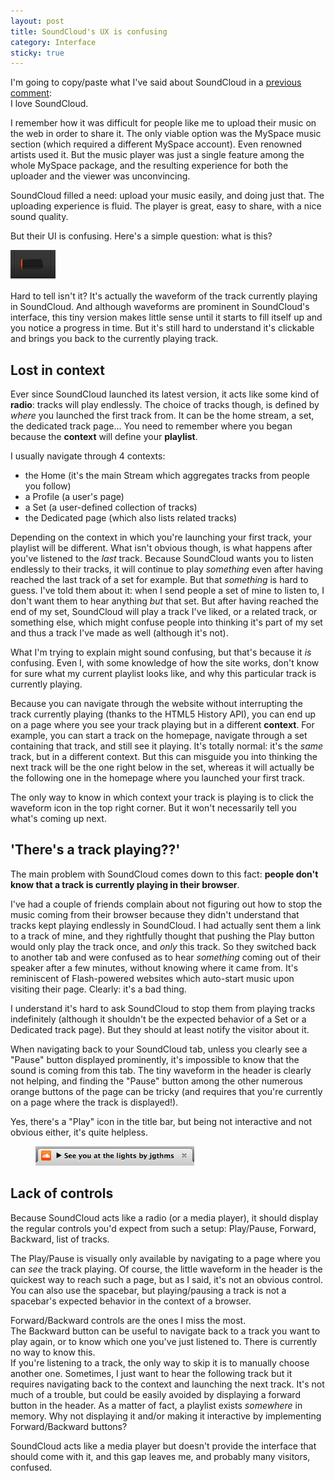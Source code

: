 ```yaml
---
layout: post
title: SoundCloud's UX is confusing
category: Interface
sticky: true
---
```


I'm going to copy/paste what I've said about SoundCloud in a [previous comment](http://news.ycombinator.com/item?id=4871076):  
I love SoundCloud.

I remember how it was difficult for people like me to upload their music on the web in order to share it. The only viable option was the MySpace music section (which required a different MySpace account). Even renowned artists used it. But the music player was just a single feature among the whole MySpace package, and the resulting experience for both the uploader and the viewer was unconvincing.

SoundCloud filled a need: upload your music easily, and doing just that. The uploading experience is fluid. The player is great, easy to share, with a nice sound quality.


But their UI is confusing. Here's a simple question: what is this?

![SoundCloud UI](/i/soundcloud-ui.png)

Hard to tell isn't it? It's actually the waveform of the track currently playing in SoundCloud. And although waveforms are prominent in SoundCloud's interface, this tiny version makes little sense until it starts to fill itself up and you notice a progress in time. But it's still hard to understand it's clickable and brings you back to the currently playing track.

## Lost in context

Ever since SoundCloud launched its latest version, it acts like some kind of **radio**: tracks will play endlessly. The choice of tracks though, is defined by *where* you launched the first track from. It can be the home stream, a set, the dedicated track page... You need to remember where you began because the **context** will define your **playlist**.

I usually navigate through 4 contexts:

* the Home (it's the main Stream which aggregates tracks from people you follow)
* a Profile (a user's page)
* a Set (a user-defined collection of tracks)
* the Dedicated page (which also lists related tracks)

Depending on the context in which you're launching your first track, your playlist will be different. What isn't obvious though, is what happens after you've listened to the *last* track. Because SoundCloud wants you to listen endlessly to their tracks, it will continue to play *something* even after having reached the last track of a set for example. But that *something* is hard to guess. I've told them about it: when I send people a set of mine to listen to, I don't want them to hear anything *but* that set. But after having reached the end of my set, SoundCloud will play a track I've liked, or a related track, or something else, which might confuse people into thinking it's part of my set and thus a track I've made as well (although it's not).

What I'm trying to explain might sound confusing, but that's because it *is* confusing. Even I, with some knowledge of how the site works, don't know for sure what my current playlist looks like, and why this particular track is currently playing.

Because you can navigate through the website without interrupting the track currently playing (thanks to the HTML5 History API), you can end up on a page where you see your track playing but in a different **context**. For example, you can start a track on the homepage, navigate through a set containing that track, and still see it playing. It's totally normal: it's the *same* track, but in a different context. But this can misguide you into thinking the next track will be the one right below in the set, whereas it will actually be the following one in the homepage where you launched your first track.

The only way to know in which context your track is playing is to click the waveform icon in the top right corner. But it won't necessarily tell you what's coming up next.

## 'There's a track playing??'

The main problem with SoundCloud comes down to this fact: **people don't know that a track is currently playing in their browser**.

I've had a couple of friends complain about not figuring out how to stop the music coming from their browser because they didn't understand that tracks kept playing endlessly in SoundCloud. I had actually sent them a link to a track of mine, and they rightfully thought that pushing the Play button would only play the track once, and *only* this track. So they switched back to another tab and were confused as to hear *something* coming out of their speaker after a few minutes, without knowing where it came from. It's reminiscent of Flash-powered websites which auto-start music upon visiting their page. Clearly: it's a bad thing.

I understand it's hard to ask SoundCloud to stop them from playing tracks indefinitely (although it shouldn't be the expected behavior of a Set or a Dedicated track page). But they should at least notify the visitor about it.

When navigating back to your SoundCloud tab, unless you clearly see a "Pause" button displayed prominently, it's impossible to know that the sound is coming from this tab. The tiny waveform in the header is clearly not helping, and finding the "Pause" button among the other numerous orange buttons of the page can be tricky (and requires that you're currently on a page where the track is displayed!).

Yes, there's a "Play" icon in the title bar, but being not interactive and not obvious either, it's quite helpless.

<figure>
  <a href="https://soundcloud.com/jgthms/see-you-at-the-lights"><img alt="SoundCloud Title UI" src="/i/soundcloud-title-ui.png"></a>
</figure>

## Lack of controls

Because SoundCloud acts like a radio (or a media player), it should display the regular controls you'd expect from such a setup: Play/Pause, Forward, Backward, list of tracks.

The Play/Pause is visually only available by navigating to a page where you can *see* the track playing. Of course, the little waveform in the header is the quickest way to reach such a page, but as I said, it's not an obvious control. You can also use the spacebar, but playing/pausing a track is not a spacebar's expected behavior in the context of a browser.

Forward/Backward controls are the ones I miss the most.  
The Backward button can be useful to navigate back to a track you want to play again, or to know which one you've just listened to. There is currently no way to know this.  
If you're listening to a track, the only way to skip it is to manually choose another one. Sometimes, I just want to hear the following track but it requires navigating back to the context and launching the next track. It's not much of a trouble, but could be easily avoided by displaying a forward button in the header. As a matter of fact, a playlist exists *somewhere* in memory. Why not displaying it and/or making it interactive by implementing Forward/Backward buttons?

SoundCloud acts like a media player but doesn't provide the interface that should come with it, and this gap leaves me, and probably many visitors, confused.
